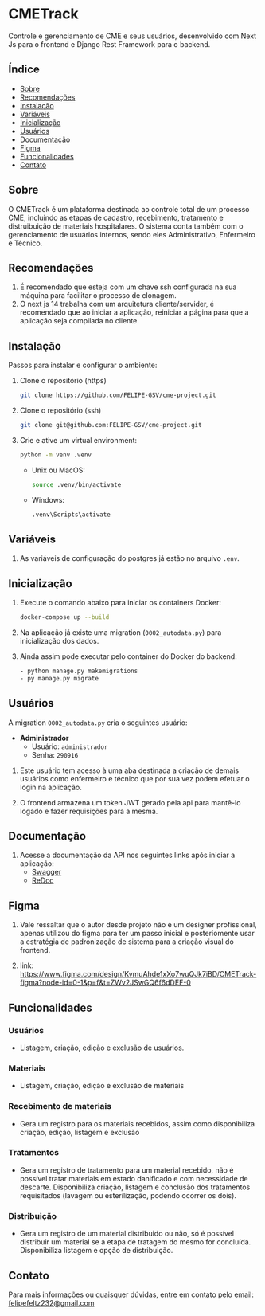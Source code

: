 # CMETrack

Controle e gerenciamento de CME e seus usuários, desenvolvido com Next Js para o frontend e Django Rest Framework para o backend.

## Índice

- [Sobre](#sobre)
- [Recomendações](#recomendações)
- [Instalação](#instalação)
- [Variáveis](#variáveis)
- [Inicialização](#inicialização)
- [Usuários](#usuários)
- [Documentação](#documentação)
- [Figma](#figma)
- [Funcionalidades](#funcionalidades)
- [Contato](#contato)

## Sobre

O CMETrack é um plataforma destinada ao controle total de um processo CME, incluindo
as etapas de cadastro, recebimento, tratamento e distruibuição de materiais hospitalares. O
sistema conta também com o gerenciamento de usuários internos, sendo eles Administrativo, Enfermeiro e Técnico.

## Recomendações

1. É recomendado que esteja com um chave ssh configurada na sua máquina para facilitar o processo de clonagem.
2. O next js 14 trabalha com um arquitetura cliente/servider, é recomendado que ao iniciar a aplicação,
 reiniciar a página para que a aplicação seja compilada no cliente.

## Instalação

Passos para instalar e configurar o ambiente:

1. Clone o repositório (https)
   ```bash
   git clone https://github.com/FELIPE-GSV/cme-project.git

2. Clone o repositório (ssh)
   ```bash
   git clone git@github.com:FELIPE-GSV/cme-project.git

3. Crie e ative um virtual environment:
    ```bash
    python -m venv .venv
    ```
    - Unix ou MacOS:
        ```bash
        source .venv/bin/activate
        ```
    - Windows:
        ```bash
        .venv\Scripts\activate


## Variáveis

1. As variáveis de configuração do postgres já estão no arquivo `.env`.

## Inicialização

1. Execute o comando abaixo para iniciar os containers Docker:
    ```bash
    docker-compose up --build

2. Na aplicação já existe uma migration (`0002_autodata.py`) para inicialização dos dados.

3. Ainda assim pode executar pelo container do Docker do backend:
    ```bash
    - python manage.py makemigrations
    - py manage.py migrate


## Usuários

A migration `0002_autodata.py` cria o seguintes usuário:

- **Administrador**
  - Usuário: `administrador`
  - Senha: `290916`

1. Este usuário tem acesso à uma aba destinada a criação de demais usuários como enfermeiro 
e técnico que por sua vez podem efetuar o login na aplicação.

2. O frontend armazena um token JWT gerado pela api para mantê-lo logado e fazer requisições
para a mesma.


## Documentação

1. Acesse a documentação da API nos seguintes links após iniciar a aplicação:
    - [Swagger](http://localhost:8000/swagger/)
    - [ReDoc](http://localhost:8000/redoc/)


## Figma

1. Vale ressaltar que o autor desde projeto não é um designer profissional, apenas utilizou do 
figma para ter um passo inicial e posteriomente usar a estratégia de padronização de sistema
para a criação visual do frontend.

2. link: https://www.figma.com/design/KvmuAhde1xXo7wuQJk7iBD/CMETrack-figma?node-id=0-1&p=f&t=ZWv2JSwGQ6f6dDEF-0

## Funcionalidades

### Usuários
- Listagem, criação, edição e exclusão de usuários.

### Materiais
- Listagem, criação, edição e exclusão de materiais

### Recebimento de materiais
- Gera um registro para os materiais recebidos, assim como disponibiliza
criação, edição, listagem e exclusão

### Tratamentos

- Gera um registro de tratamento para um material recebido, não é possível tratar materiais 
em estado danificado e com necessidade de descarte. Disponibiliza criação, listagem e conclusão 
dos tratamentos requisitados (lavagem ou esterilização, podendo ocorrer os dois).

### Distribuição

- Gera um registro de um material distribuido ou não, só é possível distribuir um material se
a etapa de tratagem do mesmo for concluída. Disponibiliza listagem e opção de distribuição.

## Contato

Para mais informações ou quaisquer dúvidas, entre em contato pelo email: felipefeltz232@gmail.com





   
